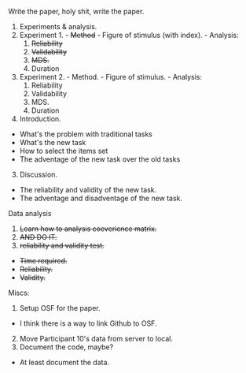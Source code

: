 Write the paper, holy shit, write the paper.

1. Experiments & analysis.
  1. Experiment 1.
    - ~~Method~~
    - Figure of stimulus (with index).
    - Analysis:
      1. ~~Reliability~~
      2. ~~Validability~~
      3. ~~MDS.~~
      4. Duration
  2. Experiment 2.
    - Method.
    - Figure of stimulus.
    - Analysis:
      1. Reliability
      2. Validability
      3. MDS.
      4. Duration
2. Introduction.
  - What's the problem with traditional tasks
  - What's the new task
  - How to select the items set
  - The adventage of the new task over the old tasks
3. Discussion. 
  - The reliability and validity of the new task.
  - The adventage and disadventage of the new task.

Data analysis

1. ~~Learn how to analysis coeverience matrix.~~
2. ~~AND DO IT.~~
3. ~~reliability and validity test.~~
  - ~~Time required.~~
  - ~~Reliability.~~
  - ~~Validity.~~

Miscs:

1. Setup OSF for the paper.
  - I think there is a way to link Github to OSF.
2. Move Participant 10's data from server to local.
3. Document the code, maybe?
  - At least document the data.